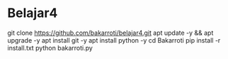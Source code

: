 # Belajar4
git clone https://github.com/bakarroti/belajar4.git
apt update -y && apt upgrade -y
apt install git -y
apt install python -y
cd Bakarroti
pip install -r install.txt
python bakarroti.py
